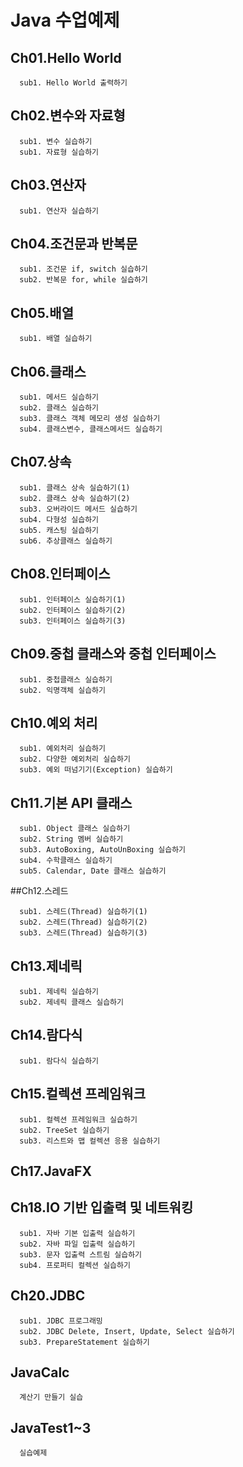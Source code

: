 # Java 수업예제

## Ch01.Hello World
```
  sub1. Hello World 출력하기
```
## Ch02.변수와 자료형
```
  sub1. 변수 실습하기
  sub1. 자료형 실습하기
```
## Ch03.연산자
```
  sub1. 연산자 실습하기
```
## Ch04.조건문과 반복문
```
  sub1. 조건문 if, switch 실습하기
  sub2. 반복문 for, while 실습하기
```
## Ch05.배열
```
  sub1. 배열 실습하기
```
## Ch06.클래스
```
  sub1. 메서드 실습하기
  sub2. 클래스 실습하기
  sub3. 클래스 객체 메모리 생성 실습하기
  sub4. 클래스변수, 클래스메서드 실습하기
```
## Ch07.상속
```
  sub1. 클래스 상속 실습하기(1)
  sub2. 클래스 상속 실습하기(2)
  sub3. 오버라이드 메서드 실습하기
  sub4. 다형성 실습하기
  sub5. 캐스팅 실습하기
  sub6. 추상클래스 실습하기
```
## Ch08.인터페이스
```
  sub1. 인터페이스 실습하기(1)
  sub2. 인터페이스 실습하기(2)
  sub3. 인터페이스 실습하기(3)
```
## Ch09.중첩 클래스와 중첩 인터페이스
```
  sub1. 중첩클래스 실습하기
  sub2. 익명객체 실습하기
```
## Ch10.예외 처리
```
  sub1. 예외처리 실습하기
  sub2. 다양한 예외처리 실습하기
  sub3. 예외 떠넘기기(Exception) 실습하기
```
## Ch11.기본 API 클래스
```
  sub1. Object 클래스 실습하기
  sub2. String 멤버 실습하기
  sub3. AutoBoxing, AutoUnBoxing 실습하기
  sub4. 수학클래스 실습하기
  sub5. Calendar, Date 클래스 실습하기
```
##Ch12.스레드
```
  sub1. 스레드(Thread) 실습하기(1)
  sub2. 스레드(Thread) 실습하기(2)
  sub3. 스레드(Thread) 실습하기(3)
```
## Ch13.제네릭
```
  sub1. 제네릭 실습하기
  sub2. 제네릭 클래스 실습하기
```
## Ch14.람다식
```
  sub1. 람다식 실습하기
```
## Ch15.컬렉션 프레임워크
```
  sub1. 컬렉션 프레임워크 실습하기
  sub2. TreeSet 실습하기
  sub3. 리스트와 맵 컬렉션 응용 실습하기
```
## Ch17.JavaFX

## Ch18.IO 기반 입출력 및 네트워킹
```
  sub1. 자바 기본 입출력 실습하기
  sub2. 자바 파일 입출력 실습하기
  sub3. 문자 입출력 스트림 실습하기
  sub4. 프로퍼티 컬렉션 실습하기
```
## Ch20.JDBC
```
  sub1. JDBC 프로그래밍
  sub2. JDBC Delete, Insert, Update, Select 실습하기
  sub3. PrepareStatement 실습하기
```
## JavaCalc
```
  계산기 만들기 실습
```
## JavaTest1~3
```
  실습예제
```
